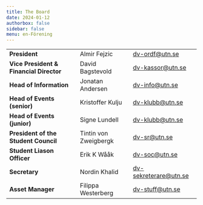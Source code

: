 ```yaml
---
title: The Board
date: 2024-01-12
authorbox: false
sidebar: false
menu: en-Förening
---
```


|    |   |   | 
|---|---|---|
| **President** | Almir Fejzic  | dv-ordf@utn.se  | 
| **Vice President & Financial Director** | David Bagstevold  | dv-kassor@utn.se  |
| **Head of Information** | Jonatan Andersen | dv-info@utn.se |
| **Head of Events (senior)** | Kristoffer Kulju | dv-klubb@utn.se |
| **Head of Events (junior)** | Signe Lundell | dv-klubb@utn.se |
| **President of the Student Council** | Tintin von Zweigbergk | dv-sr@utn.se | 
| **Student Liason Officer** | Erik K Wååk | dv-soc@utn.se  |
| **Secretary** | Nordin Khalid | dv-sekreterare@utn.se |
| **Asset Manager** | Filippa Westerberg | dv-stuff@utn.se |
